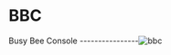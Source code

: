 # BBC
Busy Bee Console
----------------![bbc](https://user-images.githubusercontent.com/57880343/144734094-ded457c6-3f07-4dd9-b5f1-012e3d3d9d5f.png)
